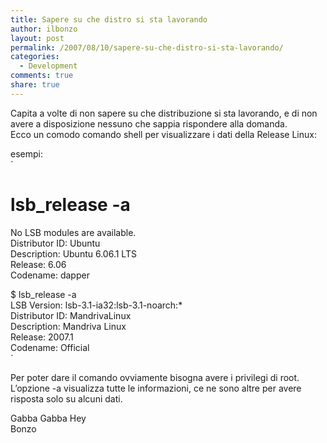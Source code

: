```yaml
---
title: Sapere su che distro si sta lavorando
author: ilbonzo
layout: post
permalink: /2007/08/10/sapere-su-che-distro-si-sta-lavorando/
categories:
  - Development
comments: true
share: true
---
```

Capita a volte di non sapere su che distribuzione si sta lavorando, e di non avere a disposizione nessuno che sappia rispondere alla domanda.  
Ecco un comodo comando shell per visualizzare i dati della Release Linux:

esempi:  
`<br />
# lsb_release -a<br />
No LSB modules are available.<br />
Distributor ID: Ubuntu<br />
Description:    Ubuntu 6.06.1 LTS<br />
Release:        6.06<br />
Codename:       dapper<br />
`  
`<br />
$ lsb_release -a<br />
LSB Version:    lsb-3.1-ia32:lsb-3.1-noarch:*<br />
Distributor ID: MandrivaLinux<br />
Description:    Mandriva Linux<br />
Release:        2007.1<br />
Codename:       Official<br />
`

Per poter dare il comando ovviamente bisogna avere i privilegi di root.  
L&#8217;opzione -a visualizza tutte le informazioni, ce ne sono altre per avere risposta solo su alcuni dati.

Gabba Gabba Hey  
Bonzo

<div class='kindleWidget kindleLight' >

</div>
